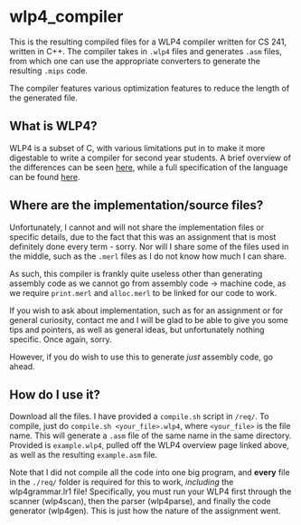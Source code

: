 # wlp4_compiler

This is the resulting compiled files for a WLP4 compiler written for CS 241, written in C++.  The compiler takes in ``.wlp4`` files and generates ``.asm`` files, from which one can use the appropriate converters to generate the resulting ``.mips`` code.

The compiler features various optimization features to reduce the length of the generated file.

## What is WLP4?
WLP4 is a subset of C, with various limitations put in to make it more digestable to write a compiler for second year students.  A brief overview of the differences can be seen [here](https://www.student.cs.uwaterloo.ca/~cs241/wlp4/WLP4tutorial.html), while a full specification of the language can be found [here](https://www.student.cs.uwaterloo.ca/~cs241/wlp4/WLP4.html).

## Where are the implementation/source files?  
Unfortunately, I cannot and will not share the implementation files or specific details, due to the fact that this was an assignment that is most definitely done every term - sorry.  Nor will I share some of the files used in the middle, such as the ``.merl`` files as I do not know how much I can share.

As such, this compiler is frankly quite useless other than generating assembly code as we cannot go from assembly  code -> machine code, as we require ``print.merl`` and ``alloc.merl`` to be linked for our code to work.

If you wish to ask about implementation, such as for an assignment or for general curiosity, contact me and I will be glad to be able to give you some tips and pointers, as well as general ideas, but unfortunately nothing specific.  Once again, sorry.

However, if you do wish to use this to generate *just* assembly code, go ahead.

## How do I use it?

Download all the files.  I have provided a ``compile.sh`` script in ``/req/``.  To compile, just do ``compile.sh <your_file>.wlp4``, where ``<your_file>`` is the file name.  This will generate a ``.asm`` file of the same name in the same directory.  Provided is ``example.wlp4``, pulled off the WLP4 overview page linked above, as well as the resulting ``example.asm`` file.

Note that I did not compile all the code into one big program, and **every** file in the ``./req/`` folder is required for this to work, *including* the wlp4grammar.lr1 file!  Specifically, you must run your WLP4 first through the scanner (wlp4scan), then the parser (wlp4parse), and finally the code generator (wlp4gen).  This is just how the nature of the assignment went. 
